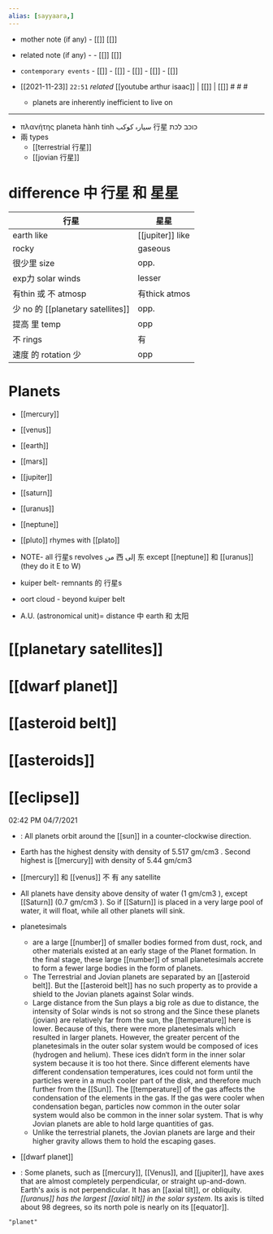```yaml
---
alias: [sayyaara,]
---
```

- mother note (if any)		- [[]] [[]]
- related note (if any) -		- [[]] [[]]
- `contemporary events`	- [[]]	- [[]]	- [[]]	- [[]]	- [[]]

- [[2021-11-23]]  `22:51` _related_ [[youtube arthur isaac]] | [[]] | [[]] # # #
	- planets are inherently inefficient to live on
***************************
- πλανήτης planeta hành tinh سیارہ كوكب 行星 כוכב לכת
- 兩 types
	- [[terrestrial 行星]]
	- [[jovian 行星]]

# difference 中 行星 和 星星

| 行星  |  星星 |
|------|-------|
|earth like|[[jupiter]] like|
|rocky|gaseous|
|很少里 size|opp.|
|exp力 solar winds|lesser|
|有thin 或 不 atmosp|有thick atmos|
|少 no 的 [[planetary satellites]]|opp.|
|提高 里 temp|opp|
|不 rings|有|
|速度 的 rotation 少|opp|

# Planets
- [[mercury]]
- [[venus]]
- [[earth]]
- [[mars]]
- [[jupiter]]
- [[saturn]]
- [[uranus]]
- [[neptune]]
- [[pluto]] rhymes with [[plato]]

- NOTE- all 行星s revolves من 西 إلى 东 except [[neptune]] 和 [[uranus]] (they do it E to W)

- kuiper belt- remnants 的 行星s
- oort cloud - beyond kuiper belt
- A.U. (astronomical unit)= distance 中 earth 和 太阳


 # [[planetary satellites]]   
# [[dwarf planet]]
# [[asteroid belt]]
# [[asteroids]]
# [[eclipse]]

02:42 PM 04/7/2021
- : All planets orbit around the [[sun]] in a counter-clockwise direction.
- Earth has the highest density with density of 5.517 gm/cm3 . Second highest is [[mercury]] with density of 5.44 gm/cm3
- [[mercury]] 和 [[venus]] 不 有 any satellite
- All planets have density above density of water (1 gm/cm3 ), except [[Saturn]] (0.7 gm/cm3 ). So if [[Saturn]] is placed in a very large pool of water, it will float, while all other planets will sink.
- planetesimals
	-  are a large [[number]] of smaller bodies formed from dust, rock, and other materials existed at an early stage of the Planet formation. In the final stage, these large [[number]] of small planetesimals accrete to form a fewer large bodies in the form of planets.
	- The Terrestrial and Jovian planets are separated by an [[asteroid belt]]. But the [[asteroid belt]] has no such property as to provide a shield to the Jovian planets against Solar winds.
	- Large distance from the Sun plays a big role as due to distance, the intensity of Solar winds is not so strong and the Since these planets (jovian) are relatively far from the sun, the [[temperature]] here is lower. Because of this, there were more planetesimals which resulted in larger planets. However, the greater percent of the planetesimals in the outer solar system would be composed of ices (hydrogen and helium). These ices didn‘t form in the inner solar system because it is too hot there. Since different elements have different condensation temperatures, ices could not form until the particles were in a much cooler part of the disk, and therefore much further from the [[Sun]]. The [[temperature]] of the gas affects the condensation of the elements in the gas. If the gas were cooler when condensation began, particles now common in the outer solar system would also be common in the inner solar system. That is why Jovian planets are able to hold large quantities of gas.
	- Unlike the terrestrial planets, the Jovian planets are large and their higher gravity allows them to hold the escaping gases.

- [[dwarf planet]]
- : Some planets, such as [[mercury]], [[Venus]], and [[jupiter]], have axes that are almost completely perpendicular, or straight up-and-down. Earth's axis is not perpendicular. It has an [[axial tilt]], or obliquity. *[[uranus]] has the largest [[axial tilt]] in the solar system*. Its axis is tilted about 98 degrees, so its north pole is nearly on its [[equator]].
```query 2022-02-05 23:45
"planet"
```